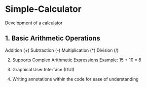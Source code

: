 # Simple-Calculator
Development of a calculator

## 1. Basic Arithmetic Operations
Addition (+)
Subtraction (-)
Multiplication (*)
Division (/)

2. Supports Complex Arithmetic Expressions
Example: 15 + 10 * 8

3. Graphical User Interface (GUI)

4. Writing annotations within the code for ease of understanding
